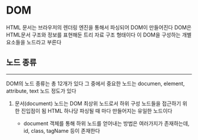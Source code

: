 # DOM

HTML 문서는 브라우저의 렌더링 엔진을 통해서 파싱되어 DOM이 만들어진다
DOM은 HTML문서 구조와 정보를 표현해둔 트리 자료 구조 형태이다
이 DOM을 구성하는 개별 요소들을 노드라고 부른다


## 노드 종류
---

DOM의 노드 종류는 총 12개가 있다
그 중에서 중요한 노드는 documen, element, attribute, text 노드 정도가 있다

1. 문서(document) 노드는 DOM 최상위 노드로서 하위 구성 노드들을 접근하기 위한 진입점이 됨
HTML 하나당 파싱될 때 마다 만들어지는 유일한 노드이다

   * document 객체를 통해 하위 노드를 얻어내는 방법은 여러가지가 존재하는데, id, class, tagName 등이 존재한다